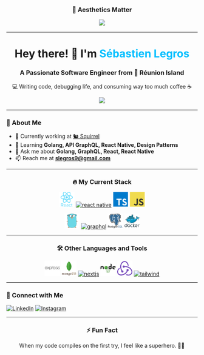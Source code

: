 <h3 align="center">🎨 Aesthetics Matter</h3>
<div align="center">
    <img src="https://media.giphy.com/media/4UJUQOjmpE67N8iMxM/giphy.gif" width="200px" />
</div>

---

<h1 align="center">Hey there! 👋 I'm <span style="color:#00bfff">Sébastien Legros</span></h1>
<h3 align="center">A Passionate Software Engineer from 🌴 Réunion Island</h3>

<p align="center">💻 Writing code, debugging life, and consuming way too much coffee ☕</p>

<div align="center">
    <img src="https://media.giphy.com/media/uvteBEJoAJI2FCkJfv/giphy.gif" width="90px"  />
</div>

---

### 🚀 About Me
- 🔭 Currently working at [🐿️ Squirrel](https://www.squirrel.fr/)
- 🌱 Learning <b>Golang, API GraphQL, React Native, Design Patterns</b>
- 💬 Ask me about <b>Golang, GraphQL, React, React Native</b>
- 📫 Reach me at <b>slegros9@gmail.com</b>

---

<h3 align="center">🔥 My Current Stack</h3>
<p align="center">
    <a href="https://reactjs.org/" target="_blank"><img src="https://raw.githubusercontent.com/devicons/devicon/master/icons/react/react-original-wordmark.svg" alt="react" width="40" height="40"/></a>
    <a href="https://reactnative.dev" target="_blank"><img src="https://devtop.io/wp-content/uploads/2022/10/react-native-1.png" alt="react native" width="60" height="40"/></a>
    <a href="https://www.typescriptlang.org/" target="_blank"><img src="https://raw.githubusercontent.com/devicons/devicon/master/icons/typescript/typescript-original.svg" alt="typescript" width="40" height="40"/></a>
    <a href="https://developer.mozilla.org/en-US/docs/Web/JavaScript" target="_blank"><img src="https://raw.githubusercontent.com/devicons/devicon/master/icons/javascript/javascript-original.svg" alt="javascript" width="40" height="40"/></a>
</p>

<p align="center">
    <a href="https://golang.org" target="_blank"><img src="https://raw.githubusercontent.com/devicons/devicon/master/icons/go/go-original.svg" alt="golang" width="40" height="40"/></a>
    <a href="https://graphql.org" target="_blank"><img src="https://www.vectorlogo.zone/logos/graphql/graphql-icon.svg" alt="graphql" width="40" height="40"/></a>
    <a href="https://www.postgresql.org" target="_blank"><img src="https://raw.githubusercontent.com/devicons/devicon/master/icons/postgresql/postgresql-original-wordmark.svg" alt="postgresql" width="40" height="40"/></a>
    <a href="https://www.docker.com/" target="_blank"><img src="https://raw.githubusercontent.com/devicons/devicon/master/icons/docker/docker-original-wordmark.svg" alt="docker" width="40" height="40"/></a>
</p>

---

<h3 align="center">🛠️ Other Languages and Tools</h3>
<p align="center"> 
    <a href="https://expressjs.com" target="_blank"><img src="https://raw.githubusercontent.com/devicons/devicon/master/icons/express/express-original-wordmark.svg" alt="express" width="40" height="40"/></a>
    <a href="https://www.mongodb.com/" target="_blank"><img src="https://raw.githubusercontent.com/devicons/devicon/master/icons/mongodb/mongodb-original-wordmark.svg" alt="mongodb" width="40" height="40"/></a>
    <a href="https://nextjs.org/" target="_blank"><img src="https://cdn.worldvectorlogo.com/logos/nextjs-2.svg" alt="nextjs" width="40" height="40"/></a>
    <a href="https://nodejs.org" target="_blank"><img src="https://raw.githubusercontent.com/devicons/devicon/master/icons/nodejs/nodejs-original-wordmark.svg" alt="nodejs" width="40" height="40"/></a>
    <a href="https://redux.js.org" target="_blank"><img src="https://raw.githubusercontent.com/devicons/devicon/master/icons/redux/redux-original.svg" alt="redux" width="40" height="40"/></a>
    <a href="https://tailwindcss.com/" target="_blank"><img src="https://www.vectorlogo.zone/logos/tailwindcss/tailwindcss-icon.svg" alt="tailwind" width="40" height="40"/></a>
</p>

---

<h3 align="left">📢 Connect with Me</h3>
<p align="left">
    <a href="https://linkedin.com/in/sebastien-legros-23a85085" target="blank"><img src="https://raw.githubusercontent.com/rahuldkjain/github-profile-readme-generator/master/src/images/icons/Social/linked-in-alt.svg" alt="LinkedIn" height="30" width="40" /></a>
    <a href="https://instagram.com/sebastien_lg9" target="blank"><img src="https://raw.githubusercontent.com/rahuldkjain/github-profile-readme-generator/master/src/images/icons/Social/instagram.svg" alt="Instagram" height="30" width="40" /></a>
</p>

---

<h3 align="center">⚡ Fun Fact</h3>
<p align="center">When my code compiles on the first try, I feel like a superhero. 🦸‍♂️</p>
